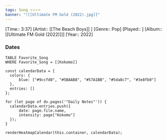 ```yaml
---
tags: Song ⭐⭐⭐⭐ 
banner: "![[Ultimate FM Gold (2022).jpg]]"
---
```

[Time:: 3:37]
[Artist:: [[The Beach Boys]] ]
[Genre:: Pop]
[Played:: ]
[Album:: [[Ultimate FM Gold (2022)]]]
[Year:: 2022]
### Dates
````dataview
TABLE Favorite_Song
WHERE Favorite_Song = [[Kokomo]]
````
  ```dataviewjs
const calendarData = { 
	colors: { 
		blue: ["#9ccfd8", "#5BAAB8", "#57A1BB", "#5da8c7", "#3e8fb0"] 
	}, 
	entries: [] 
}; 

for (let page of dv.pages('"Daily Notes"')) { 
	calendarData.entries.push({ 
		date: page.file.name, 
		intensity: page["Kokomo"]
	}); 
} 

renderHeatmapCalendar(this.container, calendarData);
```
